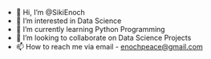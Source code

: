 - 👋 Hi, I’m @SikiEnoch
- 👀 I’m interested in Data Science
- 🌱 I’m currently learning Python Programming
- 💞️ I’m looking to collaborate on Data Science Projects
- 📫 How to reach me via email - enochpeace@gmail.com

<!---
SikiEnoch/SikiEnoch is a ✨ special ✨ repository because its `README.md` (this file) appears on your GitHub profile.
You can click the Preview link to take a look at your changes.
--->
